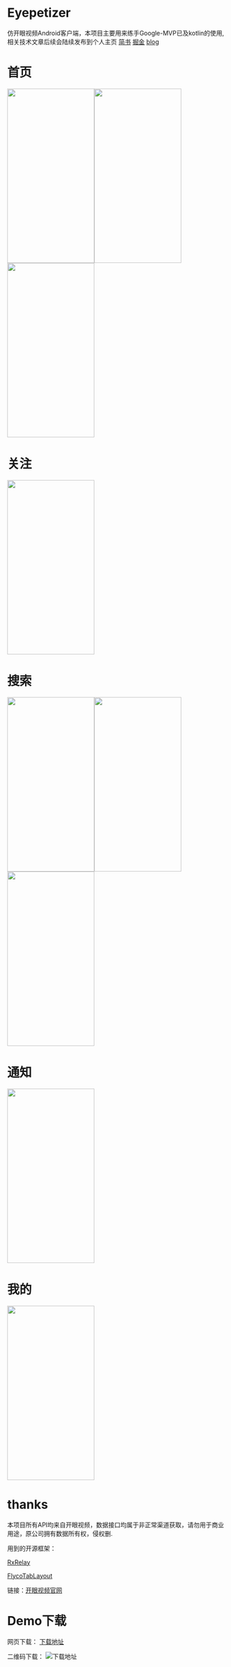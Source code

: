 # Eyepetizer

仿开眼视频Android客户端，本项目主要用来练手Google-MVP已及kotlin的使用,相关技术文章后续会陆续发布到个人主页
[简书](https://www.jianshu.com/u/e687a486a27c)
[掘金](https://juejin.im/user/57102c3c71cfe40067537379/posts)
[blog](http://liuzheng.space/#blog)

# 首页
<img width="200" height="400" src="https://github.com/momentslz/Eyepetizer/blob/master/img/shouye-faxian.png?raw=true"/><img width="200" height="400" src="https://github.com/momentslz/Eyepetizer/blob/master/img/shouye-guanggao.png?raw=true"/><img width="200" height="400" src="https://github.com/momentslz/Eyepetizer/blob/master/img/shouye-tuijian.png?raw=true"/>

# 关注
<img width="200" height="400" src="https://github.com/momentslz/Eyepetizer/blob/master/img/guanzhu.png?raw=true"/>

# 搜索

<img width="200" height="400" src="https://github.com/momentslz/Eyepetizer/blob/master/img/sousuo-error.png?raw=true"/><img width="200" height="400" src="https://github.com/momentslz/Eyepetizer/blob/master/img/sousuo-succ.png?raw=true"/><img width="200" height="400" src="https://github.com/momentslz/Eyepetizer/blob/master/img/sousuo.png?raw=true"/>

# 通知

<img width="200" height="400" src="https://github.com/momentslz/Eyepetizer/blob/master/img/tongzhi.png?raw=true"/>

# 我的

<img width="200" height="400" src="https://github.com/momentslz/Eyepetizer/blob/master/img/wode.png?raw=true"/>

# thanks

本项目所有API均来自开眼视频，数据接口均属于非正常渠道获取，请勿用于商业用途，原公司拥有数据所有权，侵权删.

用到的开源框架：

[RxRelay](https://github.com/JakeWharton/RxRelay)

[FlycoTabLayout](https://github.com/H07000223/FlycoTabLayout)

链接：[开眼视频官网](http://www.kaiyanapp.com/)
# Demo下载

网页下载：
[下载地址](https://www.pgyer.com/app/qrcode/HBap)

二维码下载：
![下载地址](https://www.pgyer.com/app/qrcode/HBap)
